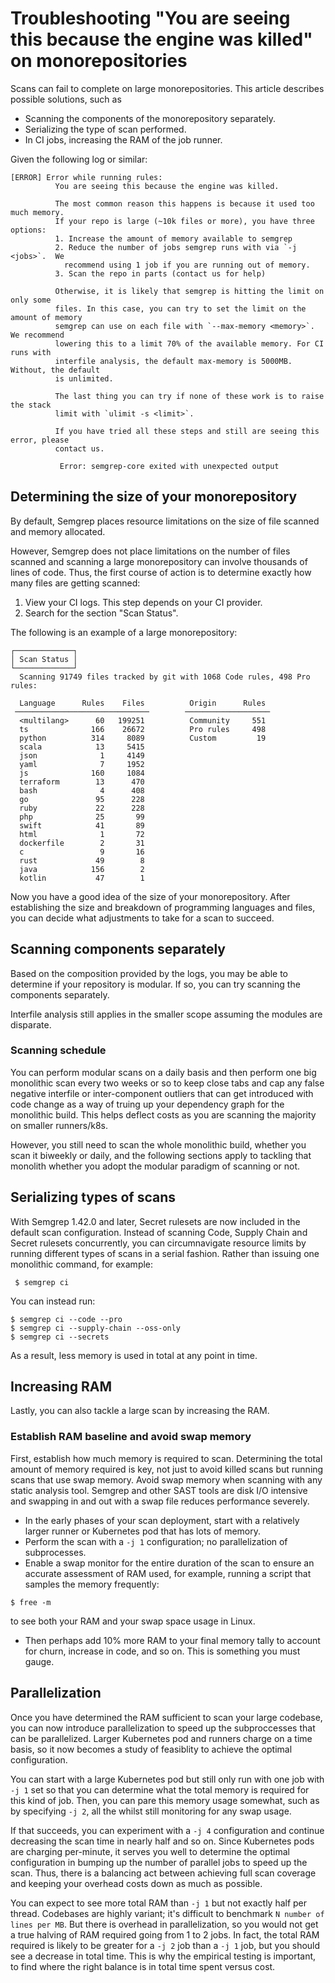 # Troubleshooting "You are seeing this because the engine was killed" on monorepositories

Scans can fail to complete on large monorepositories. This article describes possible solutions, such as

- Scanning the components of the monorepository separately.
- Serializing the type of scan performed.
- In CI jobs, increasing the RAM of the job runner.

Given the following log or similar:

```
[ERROR] Error while running rules:
          You are seeing this because the engine was killed.

          The most common reason this happens is because it used too much memory.
          If your repo is large (~10k files or more), you have three options:
          1. Increase the amount of memory available to semgrep
          2. Reduce the number of jobs semgrep runs with via `-j <jobs>`.  We
            recommend using 1 job if you are running out of memory.
          3. Scan the repo in parts (contact us for help)

          Otherwise, it is likely that semgrep is hitting the limit on only some
          files. In this case, you can try to set the limit on the amount of memory
          semgrep can use on each file with `--max-memory <memory>`. We recommend
          lowering this to a limit 70% of the available memory. For CI runs with
          interfile analysis, the default max-memory is 5000MB. Without, the default
          is unlimited.

          The last thing you can try if none of these work is to raise the stack
          limit with `ulimit -s <limit>`.

          If you have tried all these steps and still are seeing this error, please
          contact us.

           Error: semgrep-core exited with unexpected output
```

## Determining the size of your monorepository 

By default, Semgrep places resource limitations on the size of file scanned and memory allocated.

However, Semgrep does not place limitations on the number of files scanned and scanning a large monorepository can involve thousands of lines of code. Thus, the first course of action is to determine exactly how many files are getting scanned:

1. View your CI logs. This step depends on your CI provider.
2. Search for the section "Scan Status".

The following is an example of a large monorepository:


```console
┌─────────────┐
│ Scan Status │ 
└─────────────┘ 
  Scanning 91749 files tracked by git with 1068 Code rules, 498 Pro rules:
            
  Language      Rules    Files          Origin      Rules
 ──────────────────────────────        ───────────────────
  <multilang>      60   199251          Community     551
  ts              166    26672          Pro rules     498
  python          314     8089          Custom         19
  scala            13     5415
  json              1     4149       
  yaml              7     1952
  js              160     1084      
  terraform        13      470      
  bash              4      408           
  go               95      228
  ruby             22      228
  php              25       99
  swift            41       89
  html              1       72         
  dockerfile        2       31           
  c                 9       16
  rust             49        8
  java            156        2
  kotlin           47        1
```

Now you have a good idea of the size of your monorepository. After establishing the size and breakdown of programming languages and files, you can decide what adjustments to take for a scan to succeed.

## Scanning components separately 

Based on the composition provided by the logs, you may be able to determine if your repository is modular. If so, you can try scanning the components separately.

Interfile analysis still applies in the smaller scope assuming the modules are disparate. 

### Scanning schedule

You can perform modular scans on a daily basis and then perform one big monolithic scan every two weeks or so to keep close tabs and cap any false negative interfile or inter-component outliers that can get introduced with code change as a way of truing up your dependency graph for the monolithic build. This helps deflect costs as you are scanning the majority on smaller runners/k8s.  

However, you still need to scan the whole monolithic build, whether you scan it biweekly or daily, and the following sections apply to tackling that monolith whether you adopt the modular paradigm of scanning or not. 

## Serializing types of scans

With Semgrep 1.42.0 and later, Secret rulesets are now included in the default scan configuration.  Instead of scanning Code, Supply Chain and Secret rulesets concurrently, you can circumnavigate resource limits by running different types of scans in a serial fashion.  Rather than issuing one monolithic command, for example:

```console
 $ semgrep ci
```
 
You can instead run:
 
 ```
$ semgrep ci --code --pro
$ semgrep ci --supply-chain --oss-only
$ semgrep ci --secrets
 
 ```

As a result, less memory is used in total at any point in time.

## Increasing RAM 

Lastly, you can also tackle a large scan by increasing the RAM.

### Establish RAM baseline and avoid swap memory

First, establish how much memory is required to scan. Determining the total amount of memory required is key, not just to avoid killed scans but running scans that use swap memory. Avoid swap memory when scanning with any static analysis tool. Semgrep and other SAST tools are disk I/O intensive and swapping in and out with a swap file reduces performance severely.

- In the early phases of your scan deployment, start with a relatively larger runner or Kubernetes pod that has lots of memory.
- Perform the scan with a `-j 1` configuration; no parallelization of subprocesses.  
- Enable a swap monitor for the entire duration of the scan to ensure an accurate assessment of RAM used, for example, running a script that samples the memory frequently: 
```
$ free -m 
```
to see both your RAM and your swap space usage in Linux. 
- Then perhaps add 10% more RAM to your final memory tally to account for churn, increase in code, and so on.  This is something you must gauge.

## Parallelization

Once you have determined the RAM sufficient to scan your large codebase, you can now introduce parallelization to speed up the subproccesses that can be parallelized. Larger Kubernetes pod and runners charge on a time basis, so it now becomes a study of feasiblity to achieve the optimal configuration.  

You can start with a large Kubernetes pod but still only run with one job with `-j 1` set so that you can determine what the total memory is required for this kind of job. Then, you can pare this memory usage somewhat, such as by specifying `-j 2`, all the whilst still monitoring for any swap usage.

If that succeeds, you can experiment with a `-j 4` configuration and continue decreasing the scan time in nearly half and so on.  Since Kubernetes pods are charging per-minute, it serves you well to determine the optimal configuration in bumping up the number of parallel jobs to speed up the scan.  Thus, there is a balancing act between achieving full scan coverage and keeping your overhead costs down as much as possible.  

You can expect to see more total RAM than `-j 1` but not exactly half per thread. Codebases are highly variant; it's difficult to benchmark `N number of lines per MB`. But there is overhead in parallelization, so you would not get a true halving of RAM required going from 1 to 2 jobs. In fact, the total RAM required is likely to be greater for a `-j 2` job than a `-j 1` job, but you should see a decrease in total time.  This is why the empirical testing is important, to find where the right balance is in total time spent versus cost.
